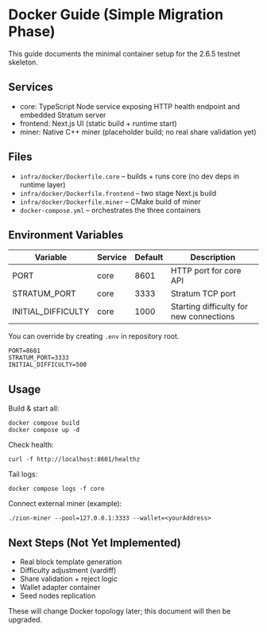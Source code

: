 # Docker Guide (Simple Migration Phase)

This guide documents the minimal container setup for the 2.6.5 testnet skeleton.

## Services

- core: TypeScript Node service exposing HTTP health endpoint and embedded Stratum server
- frontend: Next.js UI (static build + runtime start)
- miner: Native C++ miner (placeholder build; no real share validation yet)

## Files

- `infra/docker/Dockerfile.core` – builds + runs core (no dev deps in runtime layer)
- `infra/docker/Dockerfile.frontend` – two stage Next.js build
- `infra/docker/Dockerfile.miner` – CMake build of miner
- `docker-compose.yml` – orchestrates the three containers

## Environment Variables

| Variable | Service | Default | Description |
|----------|---------|---------|-------------|
| PORT | core | 8601 | HTTP port for core API |
| STRATUM_PORT | core | 3333 | Stratum TCP port |
| INITIAL_DIFFICULTY | core | 1000 | Starting difficulty for new connections |

You can override by creating `.env` in repository root.

```
PORT=8601
STRATUM_PORT=3333
INITIAL_DIFFICULTY=500
```

## Usage

Build & start all:

```
docker compose build
docker compose up -d
```

Check health:
```
curl -f http://localhost:8601/healthz
```

Tail logs:
```
docker compose logs -f core
```

Connect external miner (example):
```
./zion-miner --pool=127.0.0.1:3333 --wallet=<yourAddress>
```

## Next Steps (Not Yet Implemented)

- Real block template generation
- Difficulty adjustment (vardiff)
- Share validation + reject logic
- Wallet adapter container
- Seed nodes replication

These will change Docker topology later; this document will then be upgraded.
